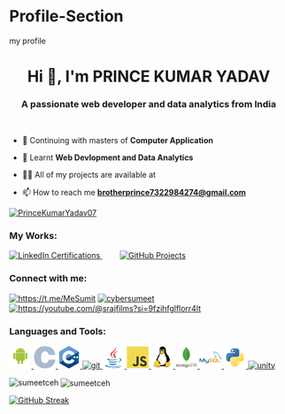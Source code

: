 # Profile-Section
my profile 
<h1 align="center">Hi 👋, I'm PRINCE KUMAR YADAV</h1>
<h3 align="center">A passionate web developer and data analytics from India</h3>

<p align="left"> <img src="https://komarev.com/ghpvc/?username=PrinceKumarYadav07&label=Profile%20views&color=0e75b6&style=flat" alt="" /> </p>

- 🔭 Continuing with masters of **Computer Application**

- 🌱 Learnt **Web Devlopment and Data Analytics**

- 👨‍💻 All of my projects are available at 

- 📫 How to reach me **brotherprince7322984274@gmail.com**


<p align="left"> <a href="https://github.com/ryo-ma/github-profile-trophy"><img src="https://github-profile-trophy.vercel.app/?username=PrinceKumarYadav07" alt="PrinceKumarYadav07" /></a> </p>

<!-- My Works Section -->
<h3 align="left">My Works:</h3>
<p align="left">
  <!-- Certifications Button -->
  <a href="https://www.linkedin.com/in/prince-kumar-yadav-715305260/details/certifications/" target="_blank">
    <img src="https://img.shields.io/badge/ 🎓%20View My %20Certifications-FFA500?style=for-the-badge&logo=linkedin&logoColor=white" alt="LinkedIn Certifications" />
  </a>
  <!-- Spacer between buttons -->
  &nbsp;&nbsp;&nbsp;
  
  </a>
  <!-- Spacer between buttons -->
  &nbsp;&nbsp;&nbsp;
  <!-- Projects Button -->
  <a href="https://github.com" target="_blank">
    <img src="https://img.shields.io/badge/%20My%20CYBER%20Projects-6A5ACD?style=for-the-badge&logo=github&logoColor=white" alt="GitHub Projects" />
  </a>
</p>

<h3 align="left">Connect with me:</h3>
<p align="left">
  <a href="https://t.me/MeSumit" target="blank"><img align="center" src="https://github.com/SumeetCEH/SumeetCEH/blob/cd8d3c0fa81f3e911a7a32e2e9e5343a86e654f4/SumeetTelegram.gif" alt="https://t.me/MeSumit" height="30" width="40" /></a>
  <a href="https://linkedin.com/in/cybersumeet" target="blank"><img align="center" src="https://raw.githubusercontent.com/rahuldkjain/github-profile-readme-generator/master/src/images/icons/Social/linked-in-alt.svg" alt="cybersumeet" height="30" width="40" /></a>
  <a href="https://www.youtube.com/c/https://youtube.com/@srajfilms?si=9fzihfglflorr4lt" target="blank"><img align="center" src="https://raw.githubusercontent.com/rahuldkjain/github-profile-readme-generator/master/src/images/icons/Social/youtube.svg" alt="https://youtube.com/@srajfilms?si=9fzihfglflorr4lt" height="30" width="40" /></a>
</p>

<h3 align="left">Languages and Tools:</h3>
<p align="left"> <a href="https://developer.android.com" target="_blank" rel="noreferrer"> <img src="https://raw.githubusercontent.com/devicons/devicon/master/icons/android/android-original-wordmark.svg" alt="android" width="40" height="40"/> </a> <a href="https://www.cprogramming.com/" target="_blank" rel="noreferrer"> <img src="https://raw.githubusercontent.com/devicons/devicon/master/icons/c/c-original.svg" alt="c" width="40" height="40"/> </a> <a href="https://www.w3schools.com/cpp/" target="_blank" rel="noreferrer"> <img src="https://raw.githubusercontent.com/devicons/devicon/master/icons/cplusplus/cplusplus-original.svg" alt="cplusplus" width="40" height="40"/> </a> <a href="https://git-scm.com/" target="_blank" rel="noreferrer"> <img src="https://www.vectorlogo.zone/logos/git-scm/git-scm-icon.svg" alt="git" width="40" height="40"/> </a> <a href="https://www.java.com" target="_blank" rel="noreferrer"> <img src="https://raw.githubusercontent.com/devicons/devicon/master/icons/java/java-original.svg" alt="java" width="40" height="40"/> </a> <a href="https://developer.mozilla.org/en-US/docs/Web/JavaScript" target="_blank" rel="noreferrer"> <img src="https://raw.githubusercontent.com/devicons/devicon/master/icons/javascript/javascript-original.svg" alt="javascript" width="40" height="40"/> </a> <a href="https://www.linux.org/" target="_blank" rel="noreferrer"> <img src="https://raw.githubusercontent.com/devicons/devicon/master/icons/linux/linux-original.svg" alt="linux" width="40" height="40"/> </a> <a href="https://www.mongodb.com/" target="_blank" rel="noreferrer"> <img src="https://raw.githubusercontent.com/devicons/devicon/master/icons/mongodb/mongodb-original-wordmark.svg" alt="mongodb" width="40" height="40"/> </a> <a href="https://www.mysql.com/" target="_blank" rel="noreferrer"> <img src="https://raw.githubusercontent.com/devicons/devicon/master/icons/mysql/mysql-original-wordmark.svg" alt="mysql" width="40" height="40"/> </a> <a href="https://www.python.org" target="_blank" rel="noreferrer"> <img src="https://raw.githubusercontent.com/devicons/devicon/master/icons/python/python-original.svg" alt="python" width="40" height="40"/> </a> <a href="https://unity.com/" target="_blank" rel="noreferrer"> <img src="https://www.vectorlogo.zone/logos/unity3d/unity3d-icon.svg" alt="unity" width="40" height="40"/> </a> </p>

<p><img align="left" src="https://github-readme-stats.vercel.app/api/top-langs?username=sumeetceh&show_icons=true&locale=en&layout=compact&theme=radical" alt="sumeetceh" /></p>


<p>&nbsp;<img align="center" src="https://github-readme-stats.vercel.app/api?username=sumeetceh&show_icons=true&locale=en&theme=radical" alt="sumeetceh" /></p>

[![GitHub Streak](https://nirzak-streak-stats.vercel.app?user=SUMEETCEH&theme=radical&hide_border=true)](https://git.io/streak-stats)

